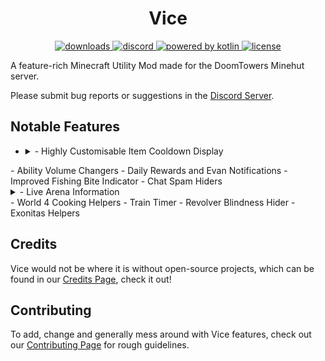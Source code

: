 <h1 align="center">Vice</h1>
<div align="center">
	<a href="https://github.com/Oxyopiia/ViceMod/releases" target="_blank">
    		<img alt="downloads" src="https://img.shields.io/github/v/release/Oxyopiia/ViceMod?color=4166f5&style=for-the-badge"/>
  	</a>
	<a href="[https://discord.gg/7nb9KcZHug](https://discord.gg/7nb9KcZHug)" target="_blank">
   		<img alt="discord" src="https://img.shields.io/discord/1146499076033097808?color=9089DA&logo=discord&style=for-the-badge"/>
  	</a>
	<a href="[https://github.com/Oxyopiia/ViceMod/blob/main/LICENSE](https://kotlinlang.org/)" target="_blank">
    		<img alt="powered by kotlin" src="https://img.shields.io/badge/Made%20With-Kotlin-orange?style=for-the-badge&logo=kotlin&logocolor=white"/>
  	</a>
  	<a href="https://github.com/Oxyopiia/ViceMod/blob/main/LICENSE" target="_blank">
    		<img alt="license" src="https://img.shields.io/github/license/Oxyopiia/ViceMod?color=4166f5&style=for-the-badge"/>
  	</a>
</div>

A feature-rich Minecraft Utility Mod made for the DoomTowers Minehut server.

Please submit bug reports or suggestions in the [Discord Server](https://discord.gg/7nb9KcZHug).

## Notable Features
<ul>
	<li><details><summary>- Highly Customisable Item Cooldown Display</summary>
	Renders a cooldown background for specific DoomTowers items, such as the Burger Blade, in the hotbar.
	- 4 Unique Display Modes: Vanilla, Static, Fade, and Text Only,
	- A toggleable timer to accompany the background,
	- A toggleable timer next to the crosshair for quick viewing,
	- A toggle to display if a Cooldown is locked behind an unequipped set.
</details></li>
</ul>
	- Ability Volume Changers 
	- Daily Rewards and Evan Notifications
	- Improved Fishing Bite Indicator
	- Chat Spam Hiders
<details><summary>- Live Arena Information</summary>
	Displays useful statistics on-screen during an Arena session, with many optional settings for customisability:
	- Wave Time
	- Mobs Remaining
	- Mob Effects
	- Projected Drops and Drop Rates
</details>
	- World 4 Cooking Helpers
	- Train Timer
	- Revolver Blindness Hider
	- Exonitas Helpers

## Credits
Vice would not be where it is without open-source projects, which can be found in our [Credits Page](https://github.com/Oxyopiia/ViceMod/blob/master/CREDITS.md "Credits"), check it out!

## Contributing
To add, change and generally mess around with Vice features, check out our [Contributing Page](https://github.com/Oxyopiia/ViceMod/blob/master/CONTRIBUTING.md "Contributing") for rough guidelines.

